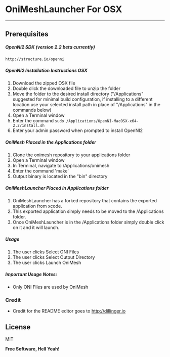 # OniMeshLauncher For OSX
___

## Prerequisites

##### OpenNI2 SDK (version 2.2 beta currently)   
    http://structure.io/openni
##### OpenNI2 Installation Instructions OSX
1. Download the zipped OSX file
2. Double click the downloaded file to unzip the folder
3. Move the folder to the desired install directory ("/Applications" suggested for minimal build configuration, if installing to a different location use your selected install path in place of "/Applications" in the commands below)
4. Open a Terminal window
5. Enter the command `sudo /Applications/OpenNI-MacOSX-x64-2.2/install.sh`
6. Enter your admin password when prompted to install OpenNI2

##### OniMesh Placed in the Applications folder 
1. Clone the onimesh repository to your applications folder
2. Open a Terminal window
3. In Terminal, navigate to /Applications/onimesh
4. Enter the command 'make'
5. Output binary is located in the "bin" directory

##### OniMeshLauncher Placed in Applications folder
1. OniMeshLauncher has a forked repository that contains the exported application from xcode.
2. This exported application simply needs to be moved to the /Applications folder.
3. Once OniMeshLauncher is in the /Applications folder simply double click on it and it will launch.

##### Usage
1. The user clicks Select ONI Files
2. The user clicks Select Output Directory
3. The user clicks Launch OniMesh

##### Important Usage Notes:
* Only ONI Files are used by OniMesh
  


### Credit
* Credit for the README editor goes to http://dillinger.io

License
----

MIT


**Free Software, Hell Yeah!**




